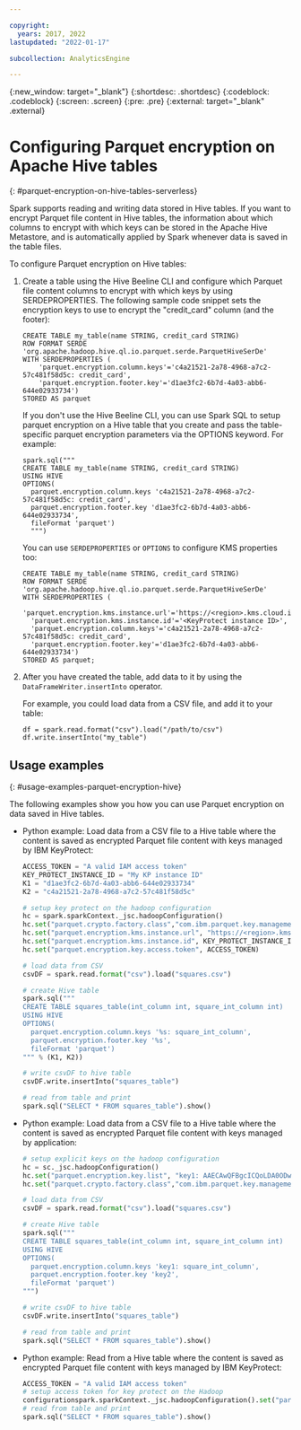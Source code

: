 ```yaml
---

copyright:
  years: 2017, 2022
lastupdated: "2022-01-17"

subcollection: AnalyticsEngine

---
```



{:new_window: target="_blank"}
{:shortdesc: .shortdesc}
{:codeblock: .codeblock}
{:screen: .screen}
{:pre: .pre}
{:external: target="_blank" .external}

# Configuring Parquet encryption on Apache Hive tables
{: #parquet-encryption-on-hive-tables-serverless}

Spark supports reading and writing data stored in Hive tables. If you want to encrypt Parquet file content in Hive tables, the information about which columns to encrypt with which keys can be stored in the Apache Hive Metastore, and is automatically applied by Spark whenever data is saved in the table files.

To configure Parquet encryption on Hive tables:

1. Create a table using the Hive Beeline CLI and configure which Parquet file content columns to encrypt with which keys by using SERDEPROPERTIES. The following sample code snippet sets the encryption keys to use to encrypt the "credit_card" column (and the footer):

    ```
    CREATE TABLE my_table(name STRING, credit_card STRING)
    ROW FORMAT SERDE 'org.apache.hadoop.hive.ql.io.parquet.serde.ParquetHiveSerDe'
    WITH SERDEPROPERTIES (
        'parquet.encryption.column.keys'='c4a21521-2a78-4968-a7c2-57c481f58d5c: credit_card',
        'parquet.encryption.footer.key'='d1ae3fc2-6b7d-4a03-abb6-644e02933734')
    STORED AS parquet
    ```

    If you don't use the Hive Beeline CLI, you can use Spark SQL to setup parquet encryption on a Hive table that you create and pass the table-specific parquet encryption parameters via the OPTIONS keyword. For example:

    ```
    spark.sql("""
    CREATE TABLE my_table(name STRING, credit_card STRING)
    USING HIVE
    OPTIONS(
      parquet.encryption.column.keys 'c4a21521-2a78-4968-a7c2-57c481f58d5c: credit_card',
      parquet.encryption.footer.key 'd1ae3fc2-6b7d-4a03-abb6-644e02933734',
      fileFormat 'parquet')
      """)
    ```

    You can use `SERDEPROPERTIES` or `OPTIONS` to configure KMS properties too:
    ```
    CREATE TABLE my_table(name STRING, credit_card STRING)
    ROW FORMAT SERDE 'org.apache.hadoop.hive.ql.io.parquet.serde.ParquetHiveSerDe'
    WITH SERDEPROPERTIES (
      'parquet.encryption.kms.instance.url'='https://<region>.kms.cloud.ibm.com',
      'parquet.encryption.kms.instance.id'='<KeyProtect instance ID>',
      'parquet.encryption.column.keys'='c4a21521-2a78-4968-a7c2-57c481f58d5c: credit_card',
      'parquet.encryption.footer.key'='d1ae3fc2-6b7d-4a03-abb6-644e02933734')
    STORED AS parquet;
    ```
1. After you have created the table, add data to it by using the `DataFrameWriter.insertInto` operator.

    For example, you could load data from a CSV file, and add it to your table:
    ```
    df = spark.read.format("csv").load("/path/to/csv")
    df.write.insertInto("my_table")
    ```

## Usage examples
{: #usage-examples-parquet-encryption-hive}

The following examples show you how you can use Parquet encryption on data saved in Hive tables.

- Python example: Load data from a CSV file to a Hive table where the content is saved as encrypted Parquet file content with keys managed by IBM KeyProtect:

    ```python
    ACCESS_TOKEN = "A valid IAM access token"
    KEY_PROTECT_INSTANCE_ID = "My KP instance ID"
    K1 = "d1ae3fc2-6b7d-4a03-abb6-644e02933734"
    K2 = "c4a21521-2a78-4968-a7c2-57c481f58d5c"

    # setup key protect on the hadoop configuration
    hc = spark.sparkContext._jsc.hadoopConfiguration()
    hc.set("parquet.crypto.factory.class","com.ibm.parquet.key.management.IBMKeyToolsFactory"
    hc.set("parquet.encryption.kms.instance.url", "https://<region>.kms.cloud.ibm.com")
    hc.set("parquet.encryption.kms.instance.id", KEY_PROTECT_INSTANCE_ID)
    hc.set("parquet.encryption.key.access.token", ACCESS_TOKEN)

    # load data from CSV
    csvDF = spark.read.format("csv").load("squares.csv")

    # create Hive table
    spark.sql("""
    CREATE TABLE squares_table(int_column int, square_int_column int)
    USING HIVE
    OPTIONS(
      parquet.encryption.column.keys '%s: square_int_column',
      parquet.encryption.footer.key '%s',
      fileFormat 'parquet')
    """ % (K1, K2))

    # write csvDF to hive table
    csvDF.write.insertInto("squares_table")

    # read from table and print
    spark.sql("SELECT * FROM squares_table").show()
    ```
- Python example: Load data from a CSV file to a Hive table where the content is saved as encrypted Parquet file content with keys managed by application:

    ```python
    # setup explicit keys on the hadoop configuration
    hc = sc._jsc.hadoopConfiguration()
    hc.set("parquet.encryption.key.list", "key1: AAECAwQFBgcICQoLDA0ODw==, key2: AAECAAECAAECAAECAAECAA==")
    hc.set("parquet.crypto.factory.class","com.ibm.parquet.key.management.IBMKeyToolsFactory")

    # load data from CSV
    csvDF = spark.read.format("csv").load("squares.csv")

    # create Hive table
    spark.sql("""
    CREATE TABLE squares_table(int_column int, square_int_column int)
    USING HIVE
    OPTIONS(
      parquet.encryption.column.keys 'key1: square_int_column',
      parquet.encryption.footer.key 'key2',
      fileFormat 'parquet')
    """)

    # write csvDF to hive table
    csvDF.write.insertInto("squares_table")

    # read from table and print
    spark.sql("SELECT * FROM squares_table").show()
    ```
- Python example: Read from a Hive table where the content is saved as encrypted Parquet file content with keys managed by IBM KeyProtect:

    ```python
    ACCESS_TOKEN = "A valid IAM access token"
    # setup access token for key protect on the Hadoop
    configurationspark.sparkContext._jsc.hadoopConfiguration().set("parquet.encryption.key.access.token", ACCESS_TOKEN)  
    # read from table and print
    spark.sql("SELECT * FROM squares_table").show()
    ```
